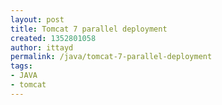 ```yaml
---
layout: post
title: Tomcat 7 parallel deployment
created: 1352801058
author: ittayd
permalink: /java/tomcat-7-parallel-deployment
tags:
- JAVA
- tomcat
---
```


